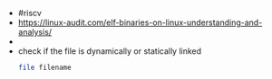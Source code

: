 - #riscv
- https://linux-audit.com/elf-binaries-on-linux-understanding-and-analysis/
-
- check if the file is dynamically or statically linked 
  ```bash
  file filename
  ```